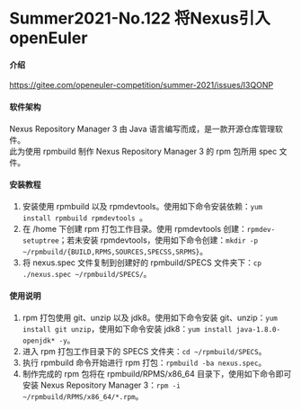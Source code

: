 # Summer2021-No.122 将Nexus引入openEuler

#### 介绍
https://gitee.com/openeuler-competition/summer-2021/issues/I3QONP

#### 软件架构
Nexus Repository Manager 3 由 Java 语言编写而成，是一款开源仓库管理软件。  
此为使用 rpmbuild 制作 Nexus Repository Manager 3 的 rpm 包所用 spec 文件。

#### 安装教程

1.  安装使用 rpmbuild 以及 rpmdevtools。使用如下命令安装依赖：`yum install rpmbuild rpmdevtools `。
2.  在 /home 下创建 rpm 打包工作目录。使用 rpmdevtools 创建：`rpmdev-setuptree`；若未安装 rpmdevtools，使用如下命令创建：`mkdir -p ~/rpmbuild/{BUILD,RPMS,SOURCES,SPECSS,SRPMS}`。
3.  将 nexus.spec 文件复制到创建好的 rpmbuild/SPECS 文件夹下：`cp ./nexus.spec ~/rpmbuild/SPECS/`。

#### 使用说明

1.  rpm 打包使用 git、unzip 以及 jdk8。使用如下命令安装 git、unzip：`yum install git unzip`，使用如下命令安装 jdk8：`yum install java-1.8.0-openjdk* -y`。
2.  进入 rpm 打包工作目录下的 SPECS 文件夹：`cd ~/rpmbuild/SPECS`。
3.  执行 rpmbuild 命令开始进行 rpm 打包：`rpmbuild -ba nexus.spec`。
4.  制作完成的 rpm 包将在 rpmbuild/RPMS/x86_64 目录下，使用如下命令即可安装 Nexus Repository Manager 3：`rpm -i ~/rpmbuild/RPMS/x86_64/*.rpm`。
